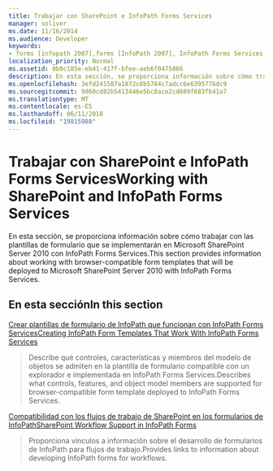 ```yaml
---
title: Trabajar con SharePoint e InfoPath Forms Services
manager: soliver
ms.date: 11/16/2014
ms.audience: Developer
keywords:
- forms [infopath 2007],forms [InfoPath 2007], InfoPath Forms Services,InfoPath 2007, InfoPath Forms Services,InfoPath Forms Services
localization_priority: Normal
ms.assetid: 0b0c185e-eb41-417f-bfee-aeb6f0475866
description: En esta sección, se proporciona información sobre cómo trabajar con las plantillas de formulario que se implementarán en Microsoft SharePoint Server 2010 con InfoPath Forms Services.
ms.openlocfilehash: 3efd241587a1872c8b5784c7adcc6e6395776dc9
ms.sourcegitcommit: 9d60cd82b5413446e5bc8ace2cd689f683fb41a7
ms.translationtype: MT
ms.contentlocale: es-ES
ms.lasthandoff: 06/11/2018
ms.locfileid: "19815988"
---
```

# <a name="working-with-sharepoint-and-infopath-forms-services"></a><span data-ttu-id="e9663-104">Trabajar con SharePoint e InfoPath Forms Services</span><span class="sxs-lookup"><span data-stu-id="e9663-104">Working with SharePoint and InfoPath Forms Services</span></span>

<span data-ttu-id="e9663-105">En esta sección, se proporciona información sobre cómo trabajar con las plantillas de formulario que se implementarán en Microsoft SharePoint Server 2010 con InfoPath Forms Services.</span><span class="sxs-lookup"><span data-stu-id="e9663-105">This section provides information about working with browser-compatible form templates that will be deployed to Microsoft SharePoint Server 2010 with InfoPath Forms Services.</span></span>
  
## <a name="in-this-section"></a><span data-ttu-id="e9663-106">En esta sección</span><span class="sxs-lookup"><span data-stu-id="e9663-106">In this section</span></span>

[<span data-ttu-id="e9663-107">Crear plantillas de formulario de InfoPath que funcionan con InfoPath Forms Services</span><span class="sxs-lookup"><span data-stu-id="e9663-107">Creating InfoPath Form Templates That Work With InfoPath Forms Services</span></span>](creating-infopath-form-templates-that-work-with-infopath-forms-services.md)
  
> <span data-ttu-id="e9663-108">Describe qué controles, características y miembros del modelo de objetos se admiten en la plantilla de formulario compatible con un explorador e implementada en InfoPath Forms Services.</span><span class="sxs-lookup"><span data-stu-id="e9663-108">Describes what controls, features, and object model members are supported for browser-compatible form template deployed to InfoPath Forms Services.</span></span>
    
[<span data-ttu-id="e9663-109">Compatibilidad con los flujos de trabajo de SharePoint en los formularios de InfoPath</span><span class="sxs-lookup"><span data-stu-id="e9663-109">SharePoint Workflow Support in InfoPath Forms</span></span>](sharepoint-workflow-support-in-infopath-forms.md)
  
> <span data-ttu-id="e9663-110">Proporciona vínculos a información sobre el desarrollo de formularios de InfoPath para flujos de trabajo.</span><span class="sxs-lookup"><span data-stu-id="e9663-110">Provides links to information about developing InfoPath forms for workflows.</span></span>
    

